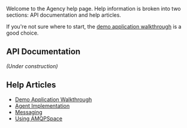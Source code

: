 <head><link rel="stylesheet" href="/style.css"></head>

Welcome to the Agency help page. Help information is broken into two sections:
API documentation and help articles.

If you're not sure where to start, the
[demo application walkthrough](./articles/walkthrough.md)
is a good choice.

## API Documentation

_(Under construction)_

## Help Articles

* [Demo Application Walkthrough](./articles/walkthrough.md)
* [Agent Implementation](./articles/agent_implementation.md)
* [Messaging](./articles/messaging.md)
* [Using AMQPSpace](./articles/using_amqpspace.md)

